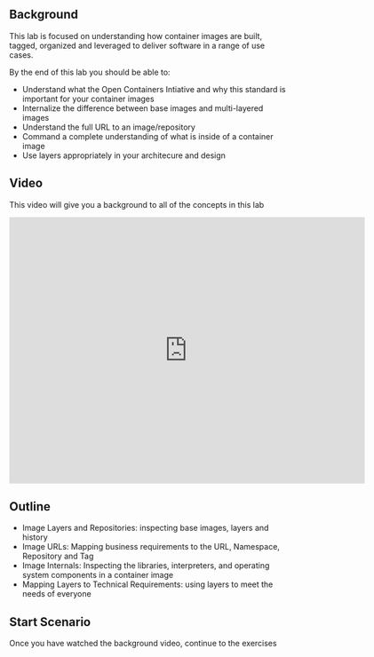 ## Background
This lab is focused on understanding how container images are built, tagged, organized and leveraged to deliver software in a range of use cases.

By the end of this lab you should be able to:
- Understand what the Open Containers Intiative and why this standard is important for your container images
- Internalize the difference between base images and multi-layered images
- Understand the full URL to an image/repository
- Command a complete understanding of what is inside of a container image
- Use layers appropriately in your architecure and design


## Video
This video will give you a background to all of the concepts in this lab

<iframe width="640" height="480" src="https://youtu.be/P5NaEXmJuWo" frameborder="0" allowfullscreen></iframe>

## Outline
- Image Layers and Repositories: inspecting base images, layers and history
- Image URLs: Mapping business requirements to the URL, Namespace, Repository and Tag
- Image Internals: Inspecting the libraries, interpreters, and operating system components in a container image
- Mapping Layers to Technical Requirements: using layers to meet the needs of everyone

## Start Scenario
Once you have watched the background video, continue to the exercises
